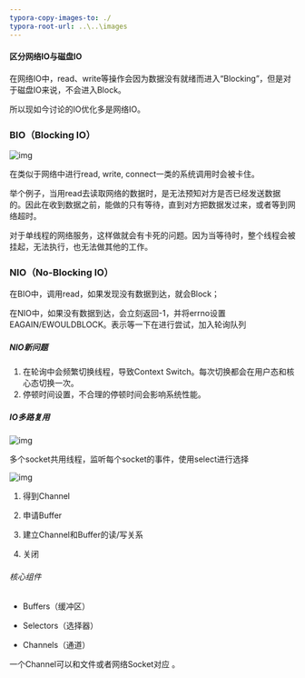 ```yaml
---
typora-copy-images-to: ./
typora-root-url: ..\..\images
---
```


#### 区分网络IO与磁盘IO

在网络IO中，read、write等操作会因为数据没有就绪而进入“Blocking”，但是对于磁盘IO来说，不会进入Block。

所以现如今讨论的IO优化多是网络IO。

### BIO（Blocking IO）

![img](640.png)

在类似于网络中进行read, write, connect一类的系统调用时会被卡住。

举个例子，当用read去读取网络的数据时，是无法预知对方是否已经发送数据的。因此在收到数据之前，能做的只有等待，直到对方把数据发过来，或者等到网络超时。

对于单线程的网络服务，这样做就会有卡死的问题。因为当等待时，整个线程会被挂起，无法执行，也无法做其他的工作。

<!--此处的挂起指的是当前进程被挂起，不影响其他程序的运行-->



### NIO（No-Blocking IO）

在BIO中，调用read，如果发现没有数据到达，就会Block；

在NIO中，如果没有数据到达，会立刻返回-1，并将errno设置EAGAIN/EWOULDBLOCK。表示等一下在进行尝试，加入轮询队列

##### NIO新问题

1. 在轮询中会频繁切换线程，导致Context Switch。每次切换都会在用户态和核心态切换一次。
2. 停顿时间设置，不合理的停顿时间会影响系统性能。

##### IO多路复用

![img](640)

多个socket共用线程，监听每个socket的事件，使用select进行选择

![img](165327_uH4K_2243330.png)

1. 得到Channel

2. 申请Buffer

3. 建立Channel和Buffer的读/写关系

4. 关闭

###### 核心组件

- Buffers（缓冲区）

- Selectors（选择器）
- Channels（通道）

一个Channel可以和文件或者网络Socket对应 。



